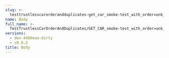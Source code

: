 ```yaml
---
slug: >-
  testtrustlesscarorderandduplicates-get_car_smoke-test_with_order=unk_of_unixfs_directory-body
name: Body
full_name: >-
  TestTrustlessCarOrderAndDuplicates/GET_CAR_smoke-test_with_order=unk_of_UnixFS_Directory/Body
versions:
  - dev-44b0eaa-dirty
  - v0.0.2
title: Body
---
```


